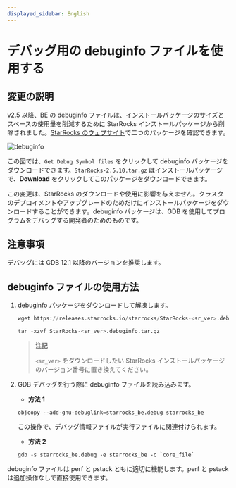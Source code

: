 ```yaml
---
displayed_sidebar: English
---
```


# デバッグ用の debuginfo ファイルを使用する

## 変更の説明

v2.5 以降、BE の debuginfo ファイルは、インストールパッケージのサイズとスペースの使用量を削減するために StarRocks インストールパッケージから削除されました。[StarRocks のウェブサイト](https://www.starrocks.io/download/community)で二つのパッケージを確認できます。

![debuginfo](../assets/debug_info.png)

この図では、`Get Debug Symbol files` をクリックして debuginfo パッケージをダウンロードできます。`StarRocks-2.5.10.tar.gz` はインストールパッケージで、**Download** をクリックしてこのパッケージをダウンロードできます。

この変更は、StarRocks のダウンロードや使用に影響を与えません。クラスタのデプロイメントやアップグレードのためだけにインストールパッケージをダウンロードすることができます。debuginfo パッケージは、GDB を使用してプログラムをデバッグする開発者のためのものです。

## 注意事項

デバッグには GDB 12.1 以降のバージョンを推奨します。

## debuginfo ファイルの使用方法

1. debuginfo パッケージをダウンロードして解凍します。

    ```SQL
    wget https://releases.starrocks.io/starrocks/StarRocks-<sr_ver>.debuginfo.tar.gz

    tar -xzvf StarRocks-<sr_ver>.debuginfo.tar.gz
    ```

    > **注記**
    >
    > `<sr_ver>` をダウンロードしたい StarRocks インストールパッケージのバージョン番号に置き換えてください。

2. GDB デバッグを行う際に debuginfo ファイルを読み込みます。

    - **方法 1**

    ```Shell
    objcopy --add-gnu-debuglink=starrocks_be.debug starrocks_be
    ```

    この操作で、デバッグ情報ファイルが実行ファイルに関連付けられます。

    - **方法 2**

    ```Shell
    gdb -s starrocks_be.debug -e starrocks_be -c `core_file`
    ```

debuginfo ファイルは perf と pstack ともに適切に機能します。perf と pstack は追加操作なしで直接使用できます。
